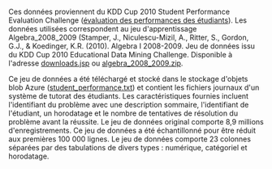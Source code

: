 ﻿Ces données proviennent du KDD Cup 2010 Student Performance Evaluation Challenge (<a href="http://www.kdd.org/kdd-cup-2010-student-performance-evaluation">évaluation des performances des étudiants</a>). Les données utilisées correspondent au jeu d'apprentissage Algebra_2008_2009 (Stamper, J., Niculescu-Mizil, A., Ritter, S., Gordon, G.J., & Koedinger, K.R. (2010). Algebra I 2008-2009. Jeu de données issu du KDD Cup 2010 Educational Data Mining Challenge. Disponible à l'adresse <a href="http://pslcdatashop.web.cmu.edu/KDDCup/downloads.jsp">downloads.jsp</a> ou <a href="http://www.kdd.org/sites/default/files/kddcup/site/2010/files/algebra_2008_2009.zip">algebra_2008_2009.zip</a>.<p> </p>Ce jeu de données a été téléchargé et stocké dans le stockage d'objets blob Azure (<a href="https://azuremlsampleexperiments.blob.core.windows.net/datasets/student_performance.txt">student_performance.txt</a>) et contient les fichiers journaux d'un système de tutorat des étudiants. Les caractéristiques fournies incluent l'identifiant du problème avec une description sommaire, l'identifiant de l'étudiant, un horodatage et le nombre de tentatives de résolution du problème avant la réussite. Le jeu de données original comporte 8,9 millions d'enregistrements. Ce jeu de données a été échantillonné pour être réduit aux premières 100 000 lignes. Le jeu de données comporte 23 colonnes séparées par des tabulations de divers types : numérique, catégoriel et horodatage.

<!--HONumber=42-->

